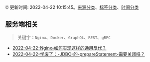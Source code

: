 :alarm_clock: 更新时间: 2022-04-22 10:15:45。[来源分类](../README.md)、[标签分类](../TAGS.md)、[时间分类](../TIMELINE.md)

## 服务端相关


> 关键字：`Nginx`、`Docker`、`GraphQL`、`REST`、`gRPC`



- [2022-04-22-Nginx-如何实现这样的通用反代？](https://www.v2ex.com/t/848615) 
- [2022-04-22-学废了：-JDBC-的-prepareStatement-需要关闭吗？](https://www.v2ex.com/t/848593) 
